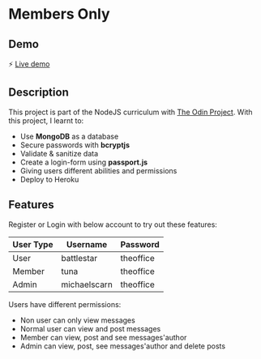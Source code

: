 # Members Only

## Demo

:zap:      [Live demo](https://fatidique-croissant-99694.herokuapp.com/) 

## Description

This project is part of the NodeJS curriculum with [The Odin Project](https://www.theodinproject.com). 
With this project, I learnt to:
- Use **MongoDB** as a database 
- Secure passwords with **bcryptjs**
- Validate & sanitize data 
- Create a login-form using **passport.js**
- Giving users different abilities and permissions
- Deploy to Heroku

## Features

Register or Login with below account to try out these features:

User Type | Username | Password
--- | --- | --- 
User | battlestar | theoffice
Member | tuna | theoffice
Admin | michaelscarn | theoffice

Users have different permissions:
- Non user can only view messages
- Normal user can view and post messages 
- Member can view, post and see messages'author
- Admin can view, post, see messages'author and delete posts






